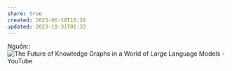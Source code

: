 ```yaml
---
share: true
created: 2023-06-10T16:28
updated: 2023-10-31T01:33
---
```


Nguồn:: ![The Future of Knowledge Graphs in a World of Large Language Models - YouTube](https://youtu.be/WqYBx2gB6vA)
